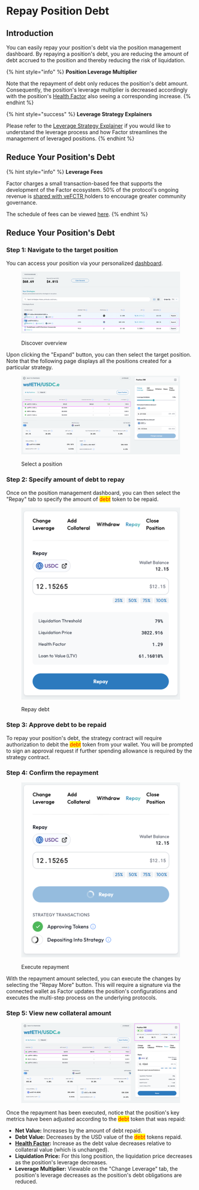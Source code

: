 # Repay Position Debt

## Introduction

You can easily repay your position's debt via the position management dashboard. By repaying a position's debt, you are reducing the amount of debt accrued to the position and thereby reducing the risk of liquidation.

{% hint style="info" %}
**Position Leverage Multiplier**

Note that the repayment of debt only reduces the position's debt amount. Consequently, the position's leverage multiplier is decreased accordingly with the position's [Health Factor](../../../getting-started/glossary.md#health-factor) also seeing a corresponding increase.
{% endhint %}

{% hint style="success" %}
**Leverage Strategy Explainers**

Please refer to the [Leverage Strategy Explainer](../../../getting-started/strategy-explainers/leverage/) if you would like to understand the leverage process and how Factor streamlines the management of leveraged positions.
{% endhint %}

## Reduce Your Position's Debt

{% hint style="info" %}
**Leverage Fees**

Factor charges a small transaction-based fee that supports the development of the Factor ecosystem. 50% of the protocol's ongoing revenue is [shared with veFCTR ](../../../governance/fctr-token/faq-tokenomics.md#vefctr)holders to encourage greater community governance.

The schedule of fees can be viewed [here](../../../governance/factordao/platform-fees.md#fee-structure).
{% endhint %}

## Reduce Your Position's Debt

### Step 1: Navigate to the target position

You can access your position via your personalized [dashboard](https://app.factor.fi/strategies/dashboard).

<figure><img src="../../../.gitbook/assets/UG_Leverage_Guide_Adjust_1.png" alt=""><figcaption><p>Discover overview</p></figcaption></figure>

Upon clicking the "Expand" button, you can then select the target position. Note that the following page displays all the positions created for a particular strategy.

<figure><img src="../../../.gitbook/assets/UG_Leverage_Guide_Adjust_2.png" alt=""><figcaption><p>Select a position</p></figcaption></figure>

### Step 2: Specify amount of debt to repay

Once on the position management dashboard, you can then select the "Repay" tab to specify the amount of <mark style="color:red;">debt</mark> token to be repaid.

<figure><img src="../../../.gitbook/assets/UG_Leverage_Repay_1 (1).png" alt=""><figcaption><p>Repay debt</p></figcaption></figure>

### Step 3: Approve debt to be repaid

To repay your position's debt, the strategy contract will require authorization to debit the <mark style="color:red;">debt</mark> token from your wallet. You will be prompted to sign an approval request if further spending allowance is required by the strategy contract.

### Step 4: Confirm the repayment

<figure><img src="../../../.gitbook/assets/UG_Leverage_Repay_2 (1).png" alt=""><figcaption><p>Execute repayment</p></figcaption></figure>

With the repayment amount selected, you can execute the changes by selecting the "Repay More" button. This will require a signature via the connected wallet as Factor updates the position's configurations and executes the multi-step process on the underlying protocols.

### Step 5: View new collateral amount

<figure><img src="../../../.gitbook/assets/UG_Leverage_Repay_3.png" alt=""><figcaption></figcaption></figure>

Once the repayment has been executed, notice that the position's key metrics have been adjusted according to the <mark style="color:red;">debt</mark> token that was repaid:

* **Net Value:** Increases by the amount of debt repaid.
* **Debt Value:** Decreases by the USD value of the <mark style="color:red;">debt</mark> tokens repaid.
* [**Health Factor**](../../../getting-started/glossary.md#health-factor)**:** Increase as the debt value decreases relative to collateral value (which is unchanged).
* **Liquidation Price:** For this long position, the liquidation price decreases as the position's leverage decreases.
* **Leverage Multiplier:** Viewable on the "Change Leverage" tab, the position's leverage decreases as the position's debt obligations are reduced.
